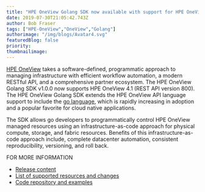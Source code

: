 ```yaml
---
title: "HPE OneView Golang SDK now available with support for HPE OneView 4.1"
date: 2019-07-30T21:05:42.743Z
author: Bob Fraser 
tags: ["HPE-OneView","OneView","Golang"]
authorimage: "/img/blogs/Avatar4.svg"
featuredBlog: false
priority:
thumbnailimage:
---
```

[HPE OneView](https://hpe.com/info/oneview) takes
a software-defined, programmatic approach to managing infrastructure with efficient workflow automation, a modern RESTful API, and a comprehensive partner ecosystem. The HPE OneView Golang SDK v1.0.0 now supports HPE OneView 4.1 (REST API version 800). The HPE OneView Golang SDK extends the HPE OneView API language support to include the [go language](https://golang.org), which is rapidly increasing in adoption and a popular favorite for cloud native applications.

The SDK allows go developers to programmatically control HPE OneView managed resources using an infrastructure-as-code approach for physical compute, storage, and fabric resources. Benefits of this infrastructure-as-code approach include, complete datacenter automation, consistent reproducibility, versioning, and roll back.

FOR MORE INFORMATION

* [Release content](https://github.com/HewlettPackard/oneview-golang/releases/tag/v1.0.0)
* [List of supported resources and changes](https://github.com/HewlettPackard/oneview-golang/blob/v1.0.0/CHANGELOG.md)
* [Code repository and examples](https://github.com/HewlettPackard/oneview-golang)
